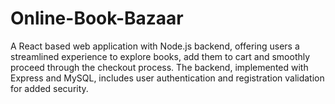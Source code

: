 # Online-Book-Bazaar
A React based web application with Node.js backend, offering users a streamlined experience to explore books, add them to cart and smoothly proceed through the checkout process. The backend, implemented with Express and MySQL, includes user authentication and registration validation for added security.
